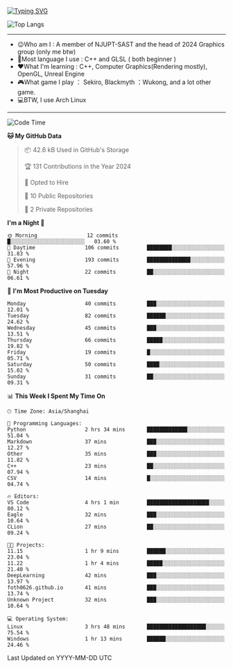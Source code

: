 <a href="https://git.io/typing-svg">
  <img src="https://readme-typing-svg.demolab.com?font=Fira+Code&pause=1000&random=false&width=435&separator=%3D&lines=std%3A%3Aprintln(%22Hello,+world!%22);" alt="Typing SVG" />
</a>

![Top Langs](https://github-readme-stats.vercel.app/api/top-langs/?username=FOTH0626&theme=transparent)

---

- 😉Who am I : A member of NJUPT-SAST and the head of 2024 Graphics group (only me btw)
- 📖Most language I use : C++ and GLSL ( both beginner )
- ❤What I'm learning : C++, Computer Graphics(Rendering mostly), OpenGL, Unreal Engine
- 🎮What game I play ： Sekiro, Blackmyth ：Wukong, and a lot other game.
- 💻BTW, I use Arch Linux
---
<!--START_SECTION:waka-->
![Code Time](http://img.shields.io/badge/Code%20Time-25%20hrs%2010%20mins-blue)

**🐱 My GitHub Data** 

> 📦 42.6 kB Used in GitHub's Storage 
 > 
> 🏆 131 Contributions in the Year 2024
 > 
> 💼 Opted to Hire
 > 
> 📜 10 Public Repositories 
 > 
> 🔑 2 Private Repositories 
 > 
**I'm a Night 🦉** 

```text
🌞 Morning                12 commits          █░░░░░░░░░░░░░░░░░░░░░░░░   03.60 % 
🌆 Daytime                106 commits         ████████░░░░░░░░░░░░░░░░░   31.83 % 
🌃 Evening                193 commits         ██████████████░░░░░░░░░░░   57.96 % 
🌙 Night                  22 commits          ██░░░░░░░░░░░░░░░░░░░░░░░   06.61 % 
```
📅 **I'm Most Productive on Tuesday** 

```text
Monday                   40 commits          ███░░░░░░░░░░░░░░░░░░░░░░   12.01 % 
Tuesday                  82 commits          ██████░░░░░░░░░░░░░░░░░░░   24.62 % 
Wednesday                45 commits          ███░░░░░░░░░░░░░░░░░░░░░░   13.51 % 
Thursday                 66 commits          █████░░░░░░░░░░░░░░░░░░░░   19.82 % 
Friday                   19 commits          █░░░░░░░░░░░░░░░░░░░░░░░░   05.71 % 
Saturday                 50 commits          ████░░░░░░░░░░░░░░░░░░░░░   15.02 % 
Sunday                   31 commits          ██░░░░░░░░░░░░░░░░░░░░░░░   09.31 % 
```


📊 **This Week I Spent My Time On** 

```text
🕑︎ Time Zone: Asia/Shanghai

💬 Programming Languages: 
Python                   2 hrs 34 mins       █████████████░░░░░░░░░░░░   51.04 % 
Markdown                 37 mins             ███░░░░░░░░░░░░░░░░░░░░░░   12.27 % 
Other                    35 mins             ███░░░░░░░░░░░░░░░░░░░░░░   11.82 % 
C++                      23 mins             ██░░░░░░░░░░░░░░░░░░░░░░░   07.94 % 
CSV                      14 mins             █░░░░░░░░░░░░░░░░░░░░░░░░   04.74 % 

🔥 Editors: 
VS Code                  4 hrs 1 min         ████████████████████░░░░░   80.12 % 
Eagle                    32 mins             ███░░░░░░░░░░░░░░░░░░░░░░   10.64 % 
CLion                    27 mins             ██░░░░░░░░░░░░░░░░░░░░░░░   09.24 % 

🐱‍💻 Projects: 
11.15                    1 hr 9 mins         ██████░░░░░░░░░░░░░░░░░░░   23.04 % 
11.22                    1 hr 4 mins         █████░░░░░░░░░░░░░░░░░░░░   21.40 % 
DeepLearning             42 mins             ███░░░░░░░░░░░░░░░░░░░░░░   13.97 % 
foth0626.github.io       41 mins             ███░░░░░░░░░░░░░░░░░░░░░░   13.74 % 
Unknown Project          32 mins             ███░░░░░░░░░░░░░░░░░░░░░░   10.64 % 

💻 Operating System: 
Linux                    3 hrs 48 mins       ███████████████████░░░░░░   75.54 % 
Windows                  1 hr 13 mins        ██████░░░░░░░░░░░░░░░░░░░   24.46 % 
```


 Last Updated on YYYY-MM-DD UTC
<!--END_SECTION:waka-->
